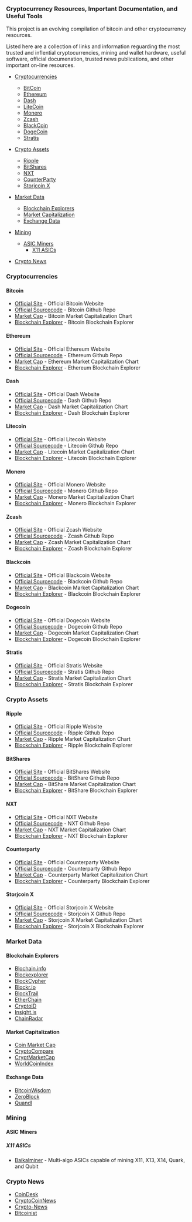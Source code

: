 ### **Cryptocurrency Resources, Important Documentation, and Useful Tools**

This project is an evolving compilation of bitcoin and other cryptocurrency resources.

Listed here are a collection of links and information reguarding the most trusted and inflential cryptocurrencies, mining and wallet hardware, useful software, official documenation, trusted news publications, and other important on-line resources.

- [Cryptocurrencies](#cryptocurrencies)
  - [BitCoin](#btc)
  - [Ethereum](#eth)
  - [Dash](#dash)
  - [LiteCoin](#ltc)
  - [Monero](#xmr)
  - [Zcash](#zec)
  - [BlackCoin](#blk)
  - [DogeCoin](#doge)
  - [Stratis](#strat)

- [Crypto Assets](#crypto-assets)
  - [Ripple](#xrp)
  - [BitShares](#bts)
  - [NXT](#nxt)
  - [CounterParty](#xcp)
  - [Storjcoin X](#sjcx)

- [Market Data](#market-data)
  - [Blockchain Explorers](#blockchain-explorers)
  - [Market Capitalization](#marketcap)
  - [Exchange Data](#exchange-data)

- [Mining](#mining)
  - [ASIC Miners](#asic-miners)
    - [X11 ASICs](#x11-asics)

- [Crypto News](#crypto-news)


### Cryptocurrencies
#### Bitcoin
* [Official Site](https://bitcoin.org/en/) - Official Bitcoin Website
* [Official Sourcecode](https://github.com/bitcoin/bitcoin) - Bitcoin Github Repo
* [Market Cap](http://coinmarketcap.com/currencies/bitcoin/) - Bitcoin Market Capitalization Chart
* [Blockchain Explorer](https://blockchain.info) - Bitcoin Blockchain Explorer

#### Ethereum
* [Official Site](https://www.ethereum.org/) - Official Ethereum Website
* [Official Sourcecode](https://github.com/ethereum/go-ethereum) - Ethereum Github Repo
* [Market Cap](http://coinmarketcap.com/currencies/ethereum/) - Ethereum Market Capitalization Chart
* [Blockchain Explorer](https://etherscan.io/) - Ethereum Blockchain Explorer

#### Dash
* [Official Site](https://www.dash.org/) - Official Dash Website
* [Official Sourcecode](https://github.com/dashpay/dash) - Dash Github Repo
* [Market Cap](http://coinmarketcap.com/currencies/dash/) - Dash Market Capitalization Chart
* [Blockchain Explorer](https://chainz.cryptoid.info/dash/) - Dash Blockchain Explorer

#### Litecoin
* [Official Site](https://www.litecoin.org/) - Official Litecoin Website
* [Official Sourcecode](https://github.com/litecoin-project/litecoin) - Litecoin Github Repo
* [Market Cap](http://coinmarketcap.com/currencies/litecoin/) - Litecoin Market Capitalization Chart
* [Blockchain Explorer](https://ltc.blockr.io) - Litecoin Blockchain Explorer

#### Monero
* [Official Site](https://www.getmonero.org/) - Official Monero Website
* [Official Sourcecode](https://github.com/monero-project/monero) - Monero Github Repo
* [Market Cap](http://coinmarketcap.com/currencies/monero/) - Monero Market Capitalization Chart
* [Blockchain Explorer](https://moneroblocks.info) - Monero Blockchain Explorer

#### Zcash
* [Official Site](https://z.cash/) - Official Zcash Website
* [Official Sourcecode](https://github.com/zcash/zcash) - Zcash Github Repo
* [Market Cap](http://coinmarketcap.com/currencies/zcash/) - Zcash Market Capitalization Chart
* [Blockchain Explorer](https://explorer.zcha.in/) - Zcash Blockchain Explorer

#### Blackcoin
* [Official Site](https://blackcoin.co/) - Official Blackcoin Website
* [Official Sourcecode](https://github.com/rat4/blackcoin) - Blackcoin Github Repo
* [Market Cap](http://coinmarketcap.com/currencies/blackcoin/) - Blackcoin Market Capitalization Chart
* [Blockchain Explorer](https://chainz.cryptoid.info/blk/) - Blackcoin Blockchain Explorer

#### Dogecoin
* [Official Site](https://dogecoin.com/) - Official Dogecoin Website
* [Official Sourcecode](https://github.com/dogecoin/dogecoin) - Dogecoin Github Repo
* [Market Cap](http://coinmarketcap.com/currencies/dogecoin/) - Dogecoin Market Capitalization Chart
* [Blockchain Explorer](https://dogechain.info) - Dogecoin Blockchain Explorer

#### Stratis
* [Official Site](https://stratisproject.com/) - Official Stratis Website
* [Official Sourcecode](https://github.com/stratisproject/stratisX) - Stratis Github Repo
* [Market Cap](http://coinmarketcap.com/currencies/stratis/) - Stratis Market Capitalization Chart
* [Blockchain Explorer](https://chainz.cryptoid.info/strat/) - Stratis Blockchain Explorer

### Crypto Assets
#### Ripple
* [Official Site](https://ripple.com/) - Official Ripple Website
* [Official Sourcecode](https://github.com/ripple/rippled) - Ripple Github Repo
* [Market Cap](http://coinmarketcap.com/currencies/ripple/) - Ripple Market Capitalization Chart
* [Blockchain Explorer](https://ripple.com/build/ripple-info-tool/) - Ripple Blockchain Explorer

#### BitShares
* [Official Site](https://bitshares.org/) - Official BitShares Website
* [Official Sourcecode](https://github.com/Bitshares/bitshares-core) - BitShare Github Repo
* [Market Cap](http://coinmarketcap.com/currencies/bitshares/) - BitShare Market Capitalization Chart
* [Blockchain Explorer](https://cryptofresh.com/) - BitShare Blockchain Explorer

#### NXT
* [Official Site](https://nxt.org/) - Official NXT Website
* [Official Sourcecode](https://github.com/Blackcomb/nxt) - NXT Github Repo
* [Market Cap](http://coinmarketcap.com/currencies/nxt/) - NXT Market Capitalization Chart
* [Blockchain Explorer](https://www.mynxt.info/) - NXT Blockchain Explorer

#### Counterparty
* [Official Site](https://counterparty.io/) - Official Counterparty Website
* [Official Sourcecode](https://github.com/CounterpartyXCP/counterwallet) - Counterparty Github Repo
* [Market Cap](http://coinmarketcap.com/assets/xcp/) - Counterparty Market Capitalization Chart
* [Blockchain Explorer](https://blockscan.com/) - Counterparty Blockchain Explorer

#### Storjcoin X
* [Official Site](https://storj.io/) - Official Storjcoin X Website
* [Official Sourcecode](https://github.com/Storj/storjshare-gui) - Storjcoin X Github Repo
* [Market Cap](http://coinmarketcap.com/assets/sjcx/) - Storjcoin X Market Capitalization Chart
* [Blockchain Explorer](https://blockscan.com/assetinfo/SJCX) - Storjcoin X Blockchain Explorer

### Market Data
#### Blockchain Explorers
* [Blochain.info](https://blockchain.info)
* [Blockexplorer](https://blockexplorer.com)
* [BlockCypher](https://live.blockcypher.com)
* [Blockr.io](https://blockr.io)
* [BlockTrail](https://www.blocktrail.com)
* [EtherChain](https://etherchain.org)
* [CryptoID](https://chainz.cryptoid.info/)
* [Insight.is](https://insight.is/)
* [ChainRadar](http://chainradar.com/)

#### Market Capitalization
* [Coin Market Cap](https://coinmarketcap.com)
* [CryptoCompare](https://cryptocompare.com/coins)
* [CryptMarketCap](https://cryptmarketcap.com)
* [WorldCoinIndex](https://worldcoinindex.com)

#### Exchange Data
* [BitcoinWisdom](https://bitcoinwisdom.com/)
* [ZeroBlock](https://www.zeroblock.com)
* [Quandl](https://www.quandl.com/collections/markets/bitcoin-data)

### Mining
#### ASIC Miners
##### X11 ASICs
* [Baikalminer](http://www.baikalminer.com/#our-works) - Multi-algo ASICs capable of mining X11, X13, X14, Quark, and Qubit

### Crypto News
* [CoinDesk](http://www.coindesk.com/)
* [CryptoCoinNews](https://www.cryptocoinnews.com)
* [Crypto-News](https://www.crypto-news.net)
* [Bitcoinist](http://bitcoinist.com/)
